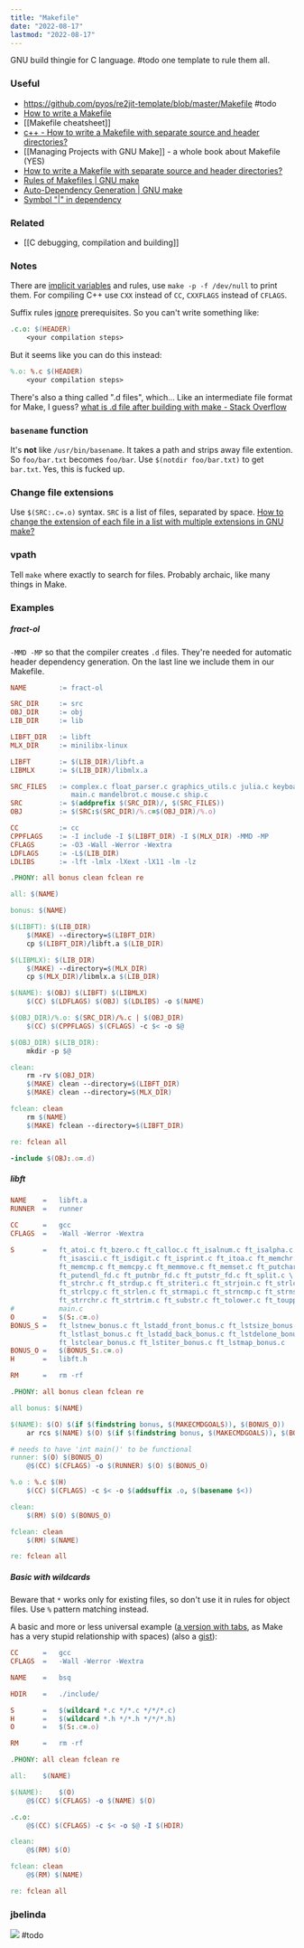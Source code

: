 ```yaml
---
title: "Makefile"
date: "2022-08-17"
lastmod: "2022-08-17"
---
```


GNU build thingie for C language. #todo one template to rule them all.

### Useful
- https://github.com/pyos/re2jit-template/blob/master/Makefile #todo
- [How to write a Makefile](https://github.com/amjadmajid/Makefile)
- [[Makefile cheatsheet]]
- [c++ - How to write a Makefile with separate source and header directories?](https://stackoverflow.com/questions/30573481/)
- [[Managing Projects with GNU Make]] - a whole book about Makefile (YES)
- [How to write a Makefile with separate source and header directories?](https://stackoverflow.com/questions/30573481/)
- [Rules of Makefiles | GNU make](https://make.mad-scientist.net/papers/rules-of-makefiles)
- [Auto-Dependency Generation | GNU make](https://make.mad-scientist.net/papers/advanced-auto-dependency-generation/)
- [Symbol "|" in dependency](https://stackoverflow.com/questions/52821513/)

### Related
- [[C debugging, compilation and building]]

### Notes
There are [implicit variables](https://stackoverflow.com/questions/11394659/) and rules, use `make -p -f /dev/null` to print them.
For compiling C++ use `CXX` instead of `CC`, `CXXFLAGS` instead of `CFLAGS`.

Suffix rules [ignore](https://www.gnu.org/software/make/manual/html_node/Error-Messages.html) prerequisites. So you can't write something like:
```Makefile
.c.o: $(HEADER)
	<your compilation steps>
```
But it seems like you can do this instead:
```Makefile
%.o: %.c $(HEADER)
	<your compilation steps>
```

There's also a thing called ".d files", which... Like an intermediate file format for Make, I guess? [what is .d file after building with make - Stack Overflow](https://stackoverflow.com/questions/19114410/what-is-d-file-after-building-with-make)

### `basename` function
It's **not** like `/usr/bin/basename`. It takes a path and strips away file extention. So `foo/bar.txt` becomes `foo/bar`. Use `$(notdir foo/bar.txt)` to get `bar.txt`. Yes, this is fucked up.

### Change file extensions
Use `$(SRC:.c=.o)` syntax. `SRC` is a list of files, separated by space.
[How to change the extension of each file in a list with multiple extensions in GNU make?](https://stackoverflow.com/questions/12069457/)

### vpath
Tell `make` where exactly to search for files. Probably archaic, like many things in Make.
 
### Examples
##### fract-ol
`-MMD -MP` so that the compiler creates `.d` files. They're needed for automatic header dependency generation. On the last line we include them in our Makefile.
```Makefile
NAME		:= fract-ol

SRC_DIR		:= src
OBJ_DIR		:= obj
LIB_DIR		:= lib

LIBFT_DIR	:= libft
MLX_DIR		:= minilibx-linux

LIBFT		:= $(LIB_DIR)/libft.a
LIBMLX		:= $(LIB_DIR)/libmlx.a

SRC_FILES	:= complex.c float_parser.c graphics_utils.c julia.c keyboard.c \
               main.c mandelbrot.c mouse.c ship.c
SRC			:= $(addprefix $(SRC_DIR)/, $(SRC_FILES))
OBJ			:= $(SRC:$(SRC_DIR)/%.c=$(OBJ_DIR)/%.o)

CC			:= cc
CPPFLAGS	:= -I include -I $(LIBFT_DIR) -I $(MLX_DIR) -MMD -MP
CFLAGS		:= -O3 -Wall -Werror -Wextra
LDFLAGS		:= -L$(LIB_DIR)
LDLIBS		:= -lft -lmlx -lXext -lX11 -lm -lz

.PHONY:	all bonus clean fclean re

all: $(NAME)

bonus: $(NAME)

$(LIBFT): $(LIB_DIR)
	$(MAKE) --directory=$(LIBFT_DIR)
	cp $(LIBFT_DIR)/libft.a $(LIB_DIR)

$(LIBMLX): $(LIB_DIR)
	$(MAKE) --directory=$(MLX_DIR)
	cp $(MLX_DIR)/libmlx.a $(LIB_DIR)

$(NAME): $(OBJ) $(LIBFT) $(LIBMLX)
	$(CC) $(LDFLAGS) $(OBJ) $(LDLIBS) -o $(NAME)

$(OBJ_DIR)/%.o: $(SRC_DIR)/%.c | $(OBJ_DIR)
	$(CC) $(CPPFLAGS) $(CFLAGS) -c $< -o $@

$(OBJ_DIR) $(LIB_DIR):
	mkdir -p $@

clean:
	rm -rv $(OBJ_DIR)
	$(MAKE) clean --directory=$(LIBFT_DIR)
	$(MAKE) clean --directory=$(MLX_DIR)

fclean: clean
	rm $(NAME)
	$(MAKE) fclean --directory=$(LIBFT_DIR)

re: fclean all

-include $(OBJ:.o=.d)
```

##### libft
```Makefile
NAME	=	libft.a
RUNNER	=	runner

CC		=	gcc
CFLAGS	=	-Wall -Werror -Wextra

S		=	ft_atoi.c ft_bzero.c ft_calloc.c ft_isalnum.c ft_isalpha.c \
			ft_isascii.c ft_isdigit.c ft_isprint.c ft_itoa.c ft_memchr.c \
			ft_memcmp.c ft_memcpy.c ft_memmove.c ft_memset.c ft_putchar_fd.c \
			ft_putendl_fd.c ft_putnbr_fd.c ft_putstr_fd.c ft_split.c \
			ft_strchr.c ft_strdup.c ft_striteri.c ft_strjoin.c ft_strlcat.c \
			ft_strlcpy.c ft_strlen.c ft_strmapi.c ft_strncmp.c ft_strnstr.c \
			ft_strrchr.c ft_strtrim.c ft_substr.c ft_tolower.c ft_toupper.c \
# 			main.c
O		=	$(S:.c=.o)
BONUS_S	=	ft_lstnew_bonus.c ft_lstadd_front_bonus.c ft_lstsize_bonus.c \
			ft_lstlast_bonus.c ft_lstadd_back_bonus.c ft_lstdelone_bonus.c \
			ft_lstclear_bonus.c ft_lstiter_bonus.c ft_lstmap_bonus.c
BONUS_O	=	$(BONUS_S:.c=.o)
H		=	libft.h

RM		=	rm -rf

.PHONY:	all bonus clean fclean re

all bonus: $(NAME)

$(NAME): $(O) $(if $(findstring bonus, $(MAKECMDGOALS)), $(BONUS_O))
	ar rcs $(NAME) $(O) $(if $(findstring bonus, $(MAKECMDGOALS)), $(BONUS_O))

# needs to have 'int main()' to be functional
runner: $(O) $(BONUS_O)
	@$(CC) $(CFLAGS) -o $(RUNNER) $(O) $(BONUS_O)

%.o : %.c $(H)
	$(CC) $(CFLAGS) -c $< -o $(addsuffix .o, $(basename $<))

clean:
	$(RM) $(O) $(BONUS_O)

fclean: clean
	$(RM) $(NAME)

re: fclean all
```

##### Basic with wildcards
Beware that `*` works only for existing files, so don't use it in rules for object files. Use `%` pattern matching instead.

A basic and more or less universal example ([a version with tabs](https://pastebin.com/mXipJB9n), as Make has a very stupid relationship with spaces) (also a [gist](https://gist.github.com/demicuz/14f6a4e78776e12b82da4faccfd1473f)):
```Makefile
CC		=	gcc
CFLAGS	=	-Wall -Werror -Wextra

NAME	=	bsq

HDIR	=	./include/

S		=	$(wildcard *.c */*.c */*/*.c)
H		=	$(wildcard *.h */*.h */*/*.h)
O		=	$(S:.c=.o)

RM		=	rm -rf

.PHONY:	all clean fclean re

all:	$(NAME)

$(NAME):	$(O)
	@$(CC) $(CFLAGS) -o $(NAME) $(O)

.c.o:
	@$(CC) $(CFLAGS) -c $< -o $@ -I $(HDIR)

clean:
	@$(RM) $(O)

fclean:	clean
	@$(RM) $(NAME)

re:	fclean all
 ```

### jbelinda
![](https://i.imgur.com/xHqlmVK.png)
#todo
